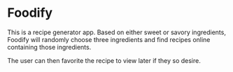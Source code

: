 # Foodify

This is a recipe generator app. Based on either sweet or savory ingredients, Foodify will randomly
choose three ingredients and find recipes online containing those ingredients.

The user can then favorite the recipe to view later if they so desire.
